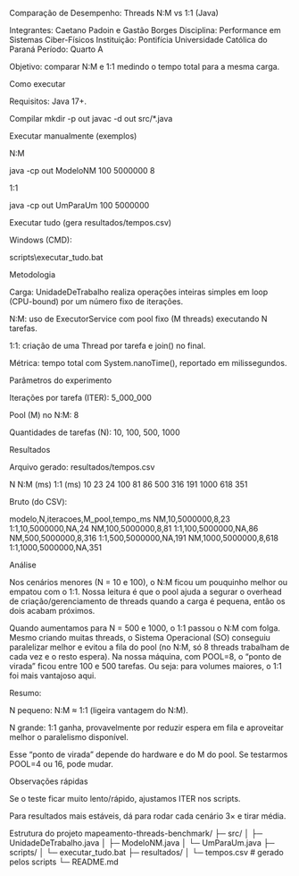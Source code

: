 Comparação de Desempenho: Threads N:M vs 1:1 (Java)

Integrantes: Caetano Padoin e Gastão Borges
Disciplina: Performance em Sistemas Ciber-Físicos
Instituição: Pontifícia Universidade Católica do Paraná
Período: Quarto A

Objetivo: comparar N:M e 1:1 medindo o tempo total para a mesma carga.

Como executar

Requisitos: Java 17+.

Compilar
mkdir -p out
javac -d out src/*.java

Executar manualmente (exemplos)

N:M

java -cp out ModeloNM 100 5000000 8


1:1

java -cp out UmParaUm 100 5000000

Executar tudo (gera resultados/tempos.csv)

Windows (CMD):

scripts\executar_tudo.bat

Metodologia

Carga: UnidadeDeTrabalho realiza operações inteiras simples em loop (CPU-bound) por um número fixo de iterações.

N:M: uso de ExecutorService com pool fixo (M threads) executando N tarefas.

1:1: criação de uma Thread por tarefa e join() no final.

Métrica: tempo total com System.nanoTime(), reportado em milissegundos.

Parâmetros do experimento

Iterações por tarefa (ITER): 5_000_000

Pool (M) no N:M: 8

Quantidades de tarefas (N): 10, 100, 500, 1000

Resultados

Arquivo gerado: resultados/tempos.csv

N	N:M (ms)	1:1 (ms)
10	23	24
100	81	86
500	316	191
1000	618	351

Bruto (do CSV):

modelo,N,iteracoes,M_pool,tempo_ms
NM,10,5000000,8,23
1:1,10,5000000,NA,24
NM,100,5000000,8,81
1:1,100,5000000,NA,86
NM,500,5000000,8,316
1:1,500,5000000,NA,191
NM,1000,5000000,8,618
1:1,1000,5000000,NA,351

Análise

Nos cenários menores (N = 10 e 100), o N:M ficou um pouquinho melhor ou empatou com o 1:1. Nossa leitura é que o pool ajuda a segurar o overhead de criação/gerenciamento de threads quando a carga é pequena, então os dois acabam próximos.

Quando aumentamos para N = 500 e 1000, o 1:1 passou o N:M com folga. Mesmo criando muitas threads, o Sistema Operacional (SO) conseguiu paralelizar melhor e evitou a fila do pool (no N:M, só 8 threads trabalham de cada vez e o resto espera). Na nossa máquina, com POOL=8, o “ponto de virada” ficou entre 100 e 500 tarefas. Ou seja: para volumes maiores, o 1:1 foi mais vantajoso aqui.

Resumo:

N pequeno: N:M ≈ 1:1 (ligeira vantagem do N:M).

N grande: 1:1 ganha, provavelmente por reduzir espera em fila e aproveitar melhor o paralelismo disponível.

Esse “ponto de virada” depende do hardware e do M do pool. Se testarmos POOL=4 ou 16, pode mudar.

Observações rápidas

Se o teste ficar muito lento/rápido, ajustamos ITER nos scripts.

Para resultados mais estáveis, dá para rodar cada cenário 3× e tirar média.

Estrutura do projeto
mapeamento-threads-benchmark/
├─ src/
│  ├─ UnidadeDeTrabalho.java
│  ├─ ModeloNM.java
│  └─ UmParaUm.java
├─ scripts/
│  └─ executar_tudo.bat
├─ resultados/
│  └─ tempos.csv      # gerado pelos scripts
└─ README.md
